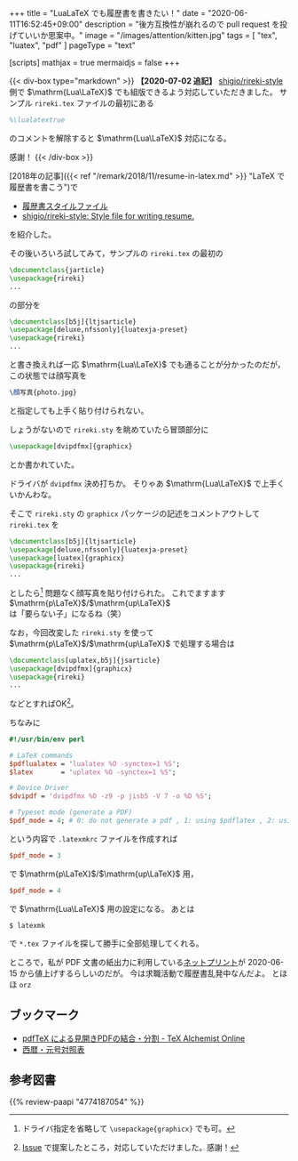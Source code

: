 +++
title = "LuaLaTeX でも履歴書を書きたい！"
date =  "2020-06-11T16:52:45+09:00"
description = "後方互換性が崩れるので pull request を投げていいか思案中。"
image = "/images/attention/kitten.jpg"
tags = [ "tex", "luatex", "pdf" ]
pageType = "text"

[scripts]
  mathjax = true
  mermaidjs = false
+++

{{< div-box type="markdown" >}}
**【2020-07-02 追記】**
[shigio/rireki-style](https://github.com/shigio/rireki-style "Style file for writing resume") 側で $\mathrm{Lua\LaTeX}$ でも組版できるよう対応していただきました。
サンプル `rireki.tex` ファイルの最初にある

```latex
%\lualatextrue
```

のコメントを解除すると $\mathrm{Lua\LaTeX}$ 対応になる。

感謝！
{{< /div-box >}}

[2018年の記事]({{< ref "/remark/2018/11/resume-in-latex.md" >}} "LaTeX で履歴書を書こう")で

- [履歴書スタイルファイル](https://www.tamacom.com/rireki-j.html)
- [shigio/rireki-style: Style file for writing resume.](https://github.com/shigio/rireki-style)

を紹介した。

その後いろいろ試してみて，サンプルの `rireki.tex` の最初の

```latex
\documentclass{jarticle}
\usepackage{rireki}
...
```

の部分を

```latex
\documentclass[b5j]{ltjsarticle}
\usepackage[deluxe,nfssonly]{luatexja-preset}
\usepackage{rireki}
...
```

と書き換えれば一応 $\mathrm{Lua\LaTeX}$ でも通ることが分かったのだが，この状態では顔写真を

```latex
\顔写真{photo.jpg}
```

と指定しても上手く貼り付けられない。

しょうがないので `rireki.sty` を眺めていたら冒頭部分に

```latex
\usepackage[dvipdfmx]{graphicx}
```

とか書かれていた。

ドライバが `dvipdfmx` 決め打ちか。
そりゃあ $\mathrm{Lua\LaTeX}$ で上手くいかんわな。

そこで `rireki.sty` の `graphicx` パッケージの記述をコメントアウトして `rireki.tex` を

```latex {hl_lines=[3]}
\documentclass[b5j]{ltjsarticle}
\usepackage[deluxe,nfssonly]{luatexja-preset}
\usepackage[luatex]{graphicx}
\usepackage{rireki}
...
```

としたら[^drv1] 問題なく顔写真を貼り付けられた。
これでますます $\mathrm{p\LaTeX}$/$\mathrm{up\LaTeX}$ は「要らない子」になるね（笑）

[^drv1]: ドライバ指定を省略して `\usepackage{graphicx}` でも可。

なお，今回改変した `rireki.sty` を使って $\mathrm{p\LaTeX}$/$\mathrm{up\LaTeX}$ で処理する場合は

```latex {hl_lines=[2]}
\documentclass[uplatex,b5j]{jsarticle}
\usepackage[dvipdfmx]{graphicx}
\usepackage{rireki}
...
```

などとすればOK[^pr1]。

[^pr1]: [Issue](https://github.com/shigio/rireki-style/issues/3) で提案したところ，対応していただけました。感謝！

ちなみに

```perl
#!/usr/bin/env perl

# LaTeX commands
$pdflualatex = 'lualatex %O -synctex=1 %S';
$latex       = 'uplatex %O -synctex=1 %S';

# Device Driver
$dvipdf = 'dvipdfmx %O -z9 -p jisb5 -V 7 -o %D %S';

# Typeset mode (generate a PDF)
$pdf_mode = 4; # 0: do not generate a pdf , 1: using $pdflatex , 2: using $ps2pdf , 3: using $dvipdf , 4: using $pdflualatex
```

という内容で `.latexmkrc` ファイルを作成すれば

```perl
$pdf_mode = 3
```

で $\mathrm{p\LaTeX}$/$\mathrm{up\LaTeX}$ 用，

```perl
$pdf_mode = 4
```

で $\mathrm{Lua\LaTeX}$ 用の設定になる。
あとは

```text
$ latexmk
```

で `*.tex` ファイルを探して勝手に全部処理してくれる。

ところで，私が PDF 文書の紙出力に利用している[ネットプリント](http://www.printing.ne.jp/)が 2020-06-15 から値上げするらしいのだが。
今は求職活動で履歴書乱発中なんだよ。
とほほ `orz`

## ブックマーク

- [pdfTeX による見開きPDFの結合・分割 - TeX Alchemist Online](http://doratex.hatenablog.jp/entry/20160610/1465560005)
- [西暦・元号対照表](http://www2.japanriver.or.jp/search_kasen/search_help/refer_year.htm)

## 参考図書

{{% review-paapi "4774187054" %}} <!-- [改訂第7版]LaTeX2ε美文書作成入門 -->
